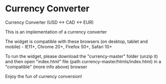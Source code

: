 # Currency Converter

Currency Converter (USD <-> CAD <-> EUR)

This is an implementation of a currency converter

The widget is compatible with these browsers (on desktop, tablet and mobile) - IE11+, Chrome 20+, Firefox 50+, Safari 10+

To run the widget, please download the "currency-master" folder (unzip it) and then open "index.html" file (path currency-master/htmls/index.html) in a "compatible" (more info above) browser

Enjoy the fun of currency conversion!
